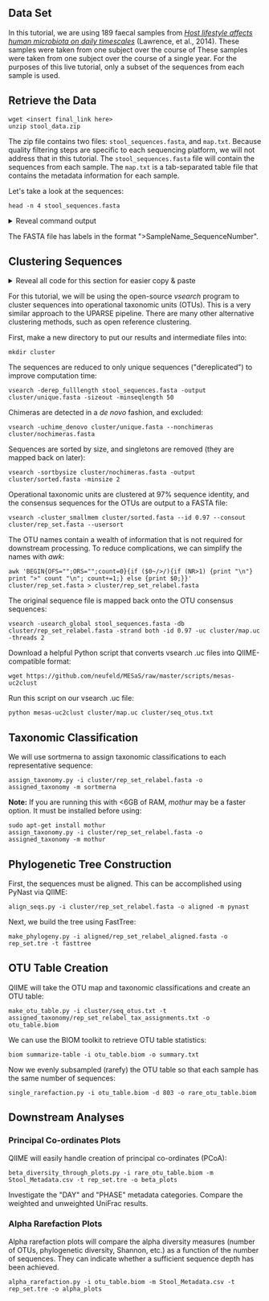 ## Data Set

In this tutorial, we are using 189 faecal samples from  [_Host lifestyle affects human microbiota on daily timescales_](http://www.ncbi.nlm.nih.gov/pmc/articles/PMC4405912/) (Lawrence, et al., 2014). These samples were taken from one subject over the course of These samples were taken from one subject over the course of a single year. For the purposes of this live tutorial, only a subset of the sequences from each sample is used.

## Retrieve the Data

    wget <insert final_link here>
    unzip stool_data.zip

The zip file contains two files: `stool_sequences.fasta`, and `map.txt`. Because quality filtering steps are specific to each sequencing platform, we will not address that in this tutorial. The `stool_sequences.fasta` file will contain the sequences from each sample. The `map.txt` is a tab-separated table file that contains the metadata information for each sample.

Let's take a look at the sequences:

    head -n 4 stool_sequences.fasta

<details> 
  <summary>Reveal command output</summary>
<pre><code>
    >Stool262.1259873_0
    TACGGAGGATGCGAGCGTTATCCGGATTTATTGGGTTTAAAGGGAGCGCAGACGGGTCGTTAAGTCAGCTGTGAAAGTTTGGGGCTCAACCTTAAAATTGC
    >Stool262.1259873_1
    TACGTAGGTGGCGAGCGTTATCCGGAATTATTGGGCGTAAAGAGGGAGCAGGCGGCACTAAGGGTCTGTGGTGAAAGATCGAAGCTTAACTTCGGTAAGCC
</code></pre></details>

The FASTA file has labels in the format ">SampleName_SequenceNumber".

## Clustering Sequences

<details> 
  <summary>Reveal all code for this section for easier copy & paste</summary>
<pre><code>
mkdir cluster
vsearch -derep_fulllength stool_sequences.fasta -output cluster/unique.fasta -sizeout -minseqlength 50
vsearch -uchime_denovo cluster/unique.fasta --nonchimeras cluster/nochimeras.fasta
vsearch -sortbysize cluster/nochimeras.fasta -output cluster/sorted.fasta -minsize 2
vsearch -cluster_smallmem cluster/sorted.fasta --id 0.97 --consout cluster/rep_set.fasta --usersort
awk 'BEGIN{OFS="";ORS="";count=0}{if ($0~/>/){if (NR>1) {print "\n"} print ">" count "\n"; count+=1;} else {print $0;}}' cluster/rep_set.fasta > cluster/rep_set_relabel.fasta
vsearch -usearch_global stool_sequences.fasta -db cluster/rep_set_relabel.fasta -strand both -id 0.97 -uc cluster/map.uc -threads 2
wget https://github.com/neufeld/MESaS/raw/master/scripts/mesas-uc2clust
python mesas-uc2clust cluster/map.uc cluster/seq_otus.txt
</code></pre></details>

For this tutorial, we will be using the open-source *vsearch* program to cluster sequences into operational taxonomic units (OTUs). This is a very similar approach to the UPARSE pipeline. There are many other alternative clustering methods, such as open reference clustering.

First, make a new directory to put our results and intermediate files into:

    mkdir cluster

The sequences are reduced to only unique sequences ("dereplicated") to improve computation time:

    vsearch -derep_fulllength stool_sequences.fasta -output cluster/unique.fasta -sizeout -minseqlength 50

Chimeras are detected in a *de novo* fashion, and excluded:

    vsearch -uchime_denovo cluster/unique.fasta --nonchimeras cluster/nochimeras.fasta

Sequences are sorted by size, and singletons are removed (they are mapped back on later):

    vsearch -sortbysize cluster/nochimeras.fasta -output cluster/sorted.fasta -minsize 2

Operational taxonomic units are clustered at 97% sequence identity, and the consensus sequences for the OTUs are output to a FASTA file:

    vsearch -cluster_smallmem cluster/sorted.fasta --id 0.97 --consout cluster/rep_set.fasta --usersort

The OTU names contain a wealth of information that is not required for downstream processing. To reduce complications, we can simplify the names with *awk*:

    awk 'BEGIN{OFS="";ORS="";count=0}{if ($0~/>/){if (NR>1) {print "\n"} print ">" count "\n"; count+=1;} else {print $0;}}' cluster/rep_set.fasta > cluster/rep_set_relabel.fasta

The original sequence file is mapped back onto the OTU consensus sequences:

    vsearch -usearch_global stool_sequences.fasta -db cluster/rep_set_relabel.fasta -strand both -id 0.97 -uc cluster/map.uc -threads 2

Download a helpful Python script that converts vsearch .uc files into QIIME-compatible format:

    wget https://github.com/neufeld/MESaS/raw/master/scripts/mesas-uc2clust

Run this script on our vsearch .uc file:

    python mesas-uc2clust cluster/map.uc cluster/seq_otus.txt

## Taxonomic Classification

We will use sortmerna to assign taxonomic classifications to each representative sequence:

    assign_taxonomy.py -i cluster/rep_set_relabel.fasta -o assigned_taxonomy -m sortmerna

**Note:** If you are running this with <6GB of RAM, *mothur* may be a faster option. It must be installed before using:

    sudo apt-get install mothur
    assign_taxonomy.py -i cluster/rep_set_relabel.fasta -o assigned_taxonomy -m mothur

## Phylogenetic Tree Construction

First, the sequences must be aligned. This can be accomplished using PyNast via QIIME:

    align_seqs.py -i cluster/rep_set_relabel.fasta -o aligned -m pynast

Next, we build the tree using FastTree:

    make_phylogeny.py -i aligned/rep_set_relabel_aligned.fasta -o rep_set.tre -t fasttree

## OTU Table Creation

QIIME will take the OTU map and taxonomic classifications and create an OTU table:

    make_otu_table.py -i cluster/seq_otus.txt -t assigned_taxonomy/rep_set_relabel_tax_assignments.txt -o otu_table.biom

We can use the BIOM toolkit to retrieve OTU table statistics:

    biom summarize-table -i otu_table.biom -o summary.txt

Now we evenly subsampled (rarefy) the OTU table so that each sample has the same number of sequences:

    single_rarefaction.py -i otu_table.biom -d 803 -o rare_otu_table.biom

## Downstream Analyses

### Principal Co-ordinates Plots

QIIME will easily handle creation of principal co-ordinates (PCoA):

    beta_diversity_through_plots.py -i rare_otu_table.biom -m Stool_Metadata.csv -t rep_set.tre -o beta_plots

Investigate the "DAY" and "PHASE" metadata categories. Compare the weighted and unweighted UniFrac results.

### Alpha Rarefaction Plots

Alpha rarefaction plots will compare the alpha diversity measures (number of OTUs, phylogenetic diversity, Shannon, etc.) as a function of the number of sequences. They can indicate whether a sufficient sequence depth has been achieved.

    alpha_rarefaction.py -i otu_table.biom -m Stool_Metadata.csv -t rep_set.tre -o alpha_plots